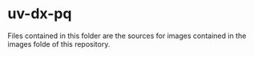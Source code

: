 # uv-dx-pq
Files contained in this folder are the sources for images contained in the images folde of this repository.